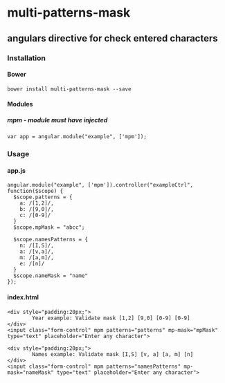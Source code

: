 # multi-patterns-mask
## angulars directive for check entered characters
### Installation
#### Bower
`bower install multi-patterns-mask --save`

#### Modules
##### mpm - module must have injected
`var app = angular.module("example", ['mpm']);`

### Usage
#### app.js

```
angular.module("example", ['mpm']).controller("exampleCtrl", function($scope) {
  $scope.patterns = {
    a: /[1,2]/,
    b: /[9,0]/,
    c: /[0-9]/
  }
  $scope.mpMask = "abcc";

  $scope.namesPatterns = {
    n: /[I,S]/,
    a: /[v,a]/,
    m: /[a,m]/,
    e: /[n]/
  }
  $scope.nameMask = "name"
});
```

#### index.html

```
<div style="padding:20px;">
        Year example: Validate mask [1,2] [9,0] [0-9] [0-9]
</div>
<input class="form-control" mpm patterns="patterns" mp-mask="mpMask" type="text" placeholder="Enter any character">

<div style="padding:20px;">
        Names example: Validate mask [I,S] [v, a] [a, m] [n]
</div>
<input class="form-control" mpm patterns="namesPatterns" mp-mask="nameMask" type="text" placeholder="Enter any character">
```
